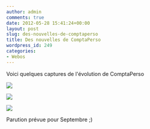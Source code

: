```yaml
---
author: admin
comments: true
date: 2012-05-28 15:41:24+00:00
layout: post
slug: des-nouvelles-de-comptaperso
title: Des nouvelles de ComptaPerso
wordpress_id: 249
categories:
- Webos
---
```


Voici quelques captures de l'évolution de ComptaPerso


[![](http://maxlab.fr/blog/wp-content/uploads/2012/05/dashboard-300x224.jpg)](http://maxlab.fr/blog/wp-content/uploads/2012/05/dashboard.jpg)





[![](http://maxlab.fr/blog/wp-content/uploads/2012/05/tableau-300x224.jpg)](http://maxlab.fr/blog/wp-content/uploads/2012/05/tableau.jpg)




[![](http://maxlab.fr/blog/wp-content/uploads/2012/05/stats-300x224.jpg)](http://maxlab.fr/blog/wp-content/uploads/2012/05/stats.jpg)



Parution prévue pour Septembre ;)
